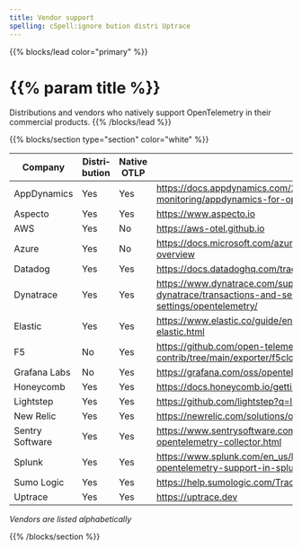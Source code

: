 ```yaml
---
title: Vendor support
spelling: cSpell:ignore bution distri Uptrace
---
```


{{% blocks/lead color="primary" %}}
# {{% param title %}}

Distributions and vendors who natively support OpenTelemetry in their commercial
products.
{{% /blocks/lead %}}

{{% blocks/section type="section" color="white" %}}

| Company         | Distri&shy;bution | Native OTLP | Learn more
| --------------- | ------------ | ----------- | --------------------------------------------------------------------------------------------------------------------------------
| AppDynamics     | Yes          | Yes         | https://docs.appdynamics.com/22.3/en/application-monitoring/appdynamics-for-opentelemetry
| Aspecto         | Yes          | Yes         | https://www.aspecto.io
| AWS             | Yes          | No          | https://aws-otel.github.io
| Azure           | Yes          | No          | https://docs.microsoft.com/azure/azure-monitor/app/opentelemetry-overview
| Datadog         | Yes          | Yes         | https://docs.datadoghq.com/tracing/setup_overview/open_standards
| Dynatrace       | Yes          | Yes         | https://www.dynatrace.com/support/help/how-to-use-dynatrace/transactions-and-services/service-monitoring-settings/opentelemetry/
| Elastic         | Yes          | Yes         | https://www.elastic.co/guide/en/apm/get-started/current/open-telemetry-elastic.html
| F5              | No           | Yes         | https://github.com/open-telemetry/opentelemetry-collector-contrib/tree/main/exporter/f5cloudexporter
| Grafana Labs    | No           | Yes         | https://grafana.com/oss/opentelemetry/
| Honeycomb       | Yes          | Yes         | https://docs.honeycomb.io/getting-data-in/
| Lightstep       | Yes          | Yes         | https://github.com/lightstep?q=launcher
| New Relic       | Yes          | Yes         | https://newrelic.com/solutions/opentelemetry
| Sentry Software | Yes          | Yes         | https://www.sentrysoftware.com/products/hardware-sentry-opentelemetry-collector.html
| Splunk          | Yes          | Yes         | https://www.splunk.com/en_us/blog/conf-splunklive/announcing-native-opentelemetry-support-in-splunk-apm.html
| Sumo Logic      | Yes          | Yes         | https://help.sumologic.com/Traces/Getting_Started_with_Transaction_Tracing
| Uptrace         | Yes          | Yes         | https://uptrace.dev

_Vendors are listed alphabetically_

{{% /blocks/section %}}
